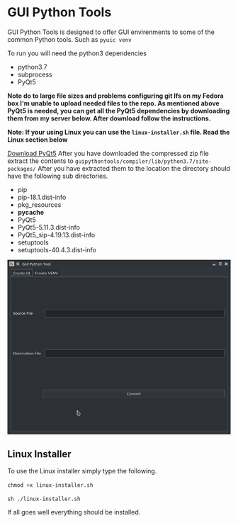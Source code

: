 # GUI Python Tools

GUI Python Tools is designed to offer GUI envirenments to some of the common Python tools. Such as `pyuic venv`

To run you will need the python3 dependencies

* python3.7
* subprocess
* PyQt5

**Note do to large file sizes and problems configuring git lfs on my Fedora box I'm unable to upload needed files to the repo. As mentioned above PyQt5 is needed, you can get all the PyQt5 dependencies by downloading them from my server below. After download follow the instructions.**

**Note: If your using Linux you can use the `linux-installer.sh` file. Read the Linux section below**

[Download PyQt5](http://bennix.net/downloads/site-packages.zip)
After you have downloaded the compressed zip file extract the contents to `guipythontools/compiler/lib/python3.7/site-packages/` After you have extracted them to the location the directory should have the following sub directories.

* pip
* pip-18.1.dist-info
* pkg_resources
* __pycache__
* PyQt5
* PyQt5-5.11.3.dist-info
* PyQt5_sip-4.19.13.dist-info
* setuptools
* setuptools-40.4.3.dist-info

![Program Running](images/program.png)


## Linux Installer
To use the Linux installer simply type the following.

`chmod +x linux-installer.sh`

`sh ./linux-installer.sh`

If all goes well everything should be installed.